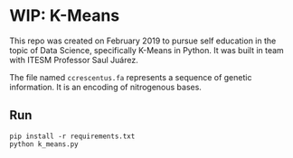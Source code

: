 # WIP: K-Means

This repo was created on February 2019 to pursue self education in the topic of Data Science, specifically K-Means in Python. It was built in team with ITESM Professor Saul Juárez.

The file named `ccrescentus.fa` represents a sequence of genetic information. It is an encoding of nitrogenous bases.

## Run

```
pip install -r requirements.txt
python k_means.py
```
